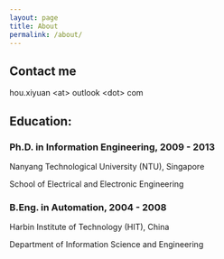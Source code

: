 ```yaml
---
layout: page
title: About
permalink: /about/
---
```




## Contact me

hou.xiyuan \<at> outlook \<dot> com  


## Education:   
### Ph.D.  in Information Engineering, 2009 - 2013 

Nanyang Technological University (NTU), Singapore

School of Electrical and Electronic Engineering

### B.Eng. in Automation, 2004 - 2008

Harbin Institute of Technology (HIT), China

Department of Information Science and Engineering



